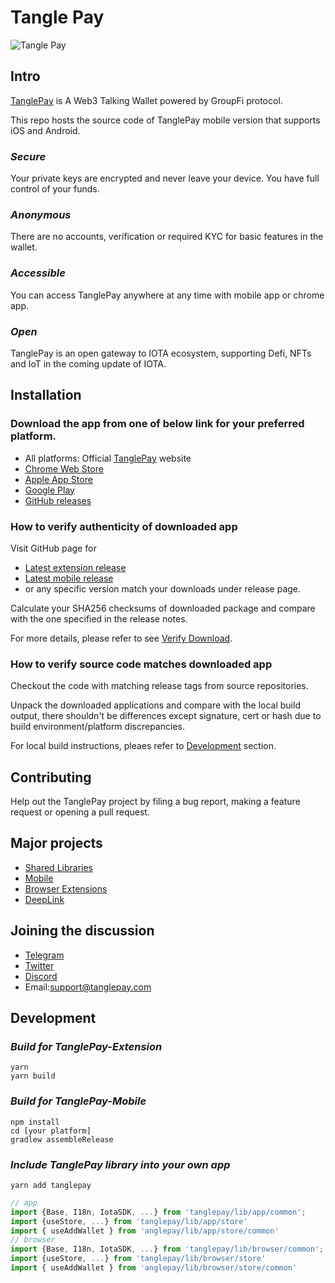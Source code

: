 # Tangle Pay
![Tangle Pay](https://tanglepay.com/image/TanglePayLogo.png "Tangle Pay")

## Intro
[TanglePay](https://www.tanglepay.com) is A Web3 Talking Wallet powered by GroupFi protocol.

This repo hosts the source code of TanglePay mobile version that supports iOS and Android.

### *Secure*
Your private keys are encrypted and never leave your device. You have full control of your funds.

### *Anonymous*
There are no accounts, verification or required KYC for basic features in the wallet.

### *Accessible*
You can access TanglePay anywhere at any time with mobile app or chrome app.

### *Open*
TanglePay is an open gateway to IOTA ecosystem, supporting Defi, NFTs and IoT in the coming update of IOTA.

## Installation
### Download the app from one of below link for your preferred platform.
- All platforms: Official [TanglePay](https://www.tanglepay.com) website
- [Chrome Web Store](https://chrome.google.com/webstore/detail/tanglepay-iota-wallet/hbneiaclpaaglopiogfdhgccebncnjmc)
- [Apple App Store](https://apps.apple.com/us/app/tanglepay-iota-wallet/id1591026253)
- [Google Play](https://play.google.com/store/apps/details?id=com.cat.iota)
- [GitHub releases](https://github.com/TanglePay/TanglePay-Mobile/releases/)

### How to verify authenticity of downloaded app
Visit GitHub page for
- [Latest extension release](https://github.com/TanglePay/TanglePay-Extension/releases/latest)
- [Latest mobile release](https://github.com/TanglePay/TanglePay-Mobile/releases/latest)
- or any specific version match your downloads under release page.

Calculate your SHA256 checksums of downloaded package and compare with the one specified in the release notes.

For more details, please refer to see [Verify Download](docs/VerifyDownload.md).

### How to verify source code matches downloaded app
Checkout the code with matching release tags from source repositories.

Unpack the downloaded applications and compare with the local build output, there shouldn't be differences except signature, cert or hash due to build environment/platform discrepancies.

For local build instructions, pleaes refer to [Development](#Development) section.

## Contributing
Help out the TanglePay project by filing a bug report, making a feature request or opening a pull request. 

## Major projects
- [Shared Libraries](https://github.com/TanglePay/TanglePay)
- [Mobile](https://github.com/TanglePay/TanglePay-Mobile)
- [Browser Extensions](https://github.com/TanglePay/TanglePay-Extension)
- [DeepLink](https://github.com/TanglePay/TanglePay-DeepLink)

## Joining the discussion
- [Telegram](https://t.me/tanglepay)
- [Twitter](https://twitter.com/tanglepaycom)
- [Discord](https://discord.gg/5yMCwbdjZ3)
- Email:support@tanglepay.com 

## Development
### *Build for TanglePay-Extension*
```
yarn
yarn build
```

### *Build for TanglePay-Mobile*
```
npm install
cd [your platform]
gradlew assembleRelease
```

### *Include TanglePay library into your own app*
```
yarn add tanglepay
```
``` javascript
// app
import {Base, I18n, IotaSDK, ...} from 'tanglepay/lib/app/common';
import {useStore, ...} from 'tanglepay/lib/app/store'
import { useAddWallet } from 'anglepay/lib/app/store/common'
// browser
import {Base, I18n, IotaSDK, ...} from 'tanglepay/lib/browser/common';
import {useStore, ...} from 'tanglepay/lib/browser/store'
import { useAddWallet } from 'anglepay/lib/browser/store/common'
```
